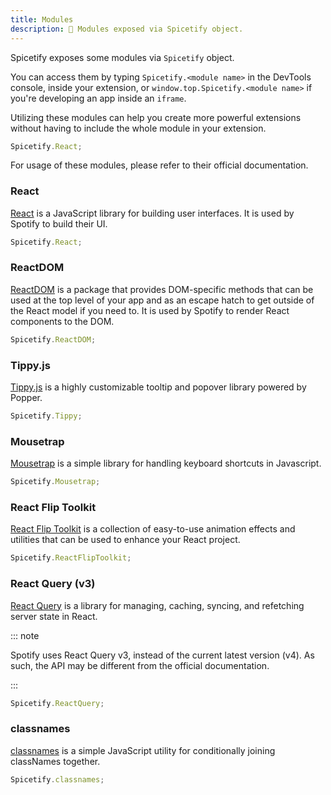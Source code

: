 ```yaml
---
title: Modules
description: 🧩 Modules exposed via Spicetify object.
---
```


Spicetify exposes some modules via `Spicetify` object.

You can access them by typing `Spicetify.<module name>` in the DevTools console, inside your extension, or `window.top.Spicetify.<module name>` if you're developing an app inside an `iframe`.

Utilizing these modules can help you create more powerful extensions without having to include the whole module in your extension.

```js
Spicetify.React;
```

For usage of these modules, please refer to their official documentation.

### React

[React](https://reactjs.org/) is a JavaScript library for building user interfaces. It is used by Spotify to build their UI.

```js
Spicetify.React;
```

### ReactDOM

[ReactDOM](https://reactjs.org/docs/react-dom.html) is a package that provides DOM-specific methods that can be used at the top level of your app and as an escape hatch to get outside of the React model if you need to. It is used by Spotify to render React components to the DOM.

```js
Spicetify.ReactDOM;
```

### Tippy.js

[Tippy.js](https://atomiks.github.io/tippyjs/) is a highly customizable tooltip and popover library powered by Popper.

```js
Spicetify.Tippy;
```

### Mousetrap

[Mousetrap](https://craig.is/killing/mice) is a simple library for handling keyboard shortcuts in Javascript.

```js
Spicetify.Mousetrap;
```

### React Flip Toolkit

[React Flip Toolkit](https://github.com/aholachek/react-flip-toolkit) is a collection of easy-to-use animation effects and utilities that can be used to enhance your React project.

```js
Spicetify.ReactFlipToolkit;
```

### React Query (v3)

[React Query](https://react-query.tanstack.com/) is a library for managing, caching, syncing, and refetching server state in React.

::: note

Spotify uses React Query v3, instead of the current latest version (v4). As such, the API may be different from the official documentation.

:::

```js
Spicetify.ReactQuery;
```

### classnames

[classnames](https://github.com/JedWatson/classnames) is a simple JavaScript utility for conditionally joining classNames together.

```js
Spicetify.classnames;
```
